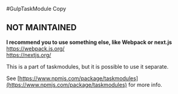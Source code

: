 #GulpTaskModule Copy

## NOT MAINTAINED
**I recommend you to use something else, like Webpack or next.js**  
https://webpack.js.org/  
https://nextjs.org/  

This is a part of taskmodules, but it is possible to use it separate.

See [https://www.npmjs.com/package/taskmodules](https://www.npmjs.com/package/taskmodules) for more info.